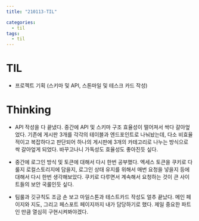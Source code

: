 ```yaml
---
title: "210113-TIL"

categories:
  - til
tags:
  - til
---
```


# TIL

- 프로젝트 기획 (스키마 및 API, 스톤마일 및 테스크 카드 작성)

# Thinking

- API 작성을 다 끝냈다. 중간에 API 및 스키마 구조 효율성이 떨어져서 싹다 갈아엎었다. 기존에 게시판 3개를 각각의 테이블과 엔드포인트로 나눠놨는데, 다소 비효율적이고 복잡하다고 판단되어 하나의 게시판에 3개의 카테고리로 나누는 방식으로 싹 갈아엎게 되었다. 바꾸고나니 가독성도 효율성도 좋아진듯 싶다.

- 중간에 로그인 방식 및 토큰에 대해서 다시 한번 공부했다. 엑세스 토큰을 쿠키로 다룰지 로컬스토리지에 담을지, 로그인 상태 유지를 위해서 매번 요청을 넣을지 등에 대해서 다시 한번 생각해보았다. 쿠키로 다루면서 계속해서 요청하는 것이 큰 사이트들의 보안 국룰인듯 싶다.

- 팀룰과 깃규칙도 조금 손 보고 마일스톤과 테스트카드 작성도 얼추 끝났다. 메인 페이지와 지도, 그리고 페스포트 페이지까지 내가 담당하기로 했다. 제일 중요한 파트인 만큼 열심히 구현시켜봐야겠다.
